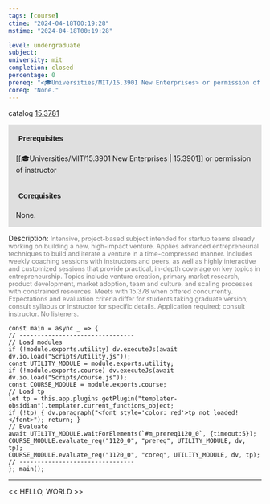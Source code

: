 ```yaml
---
tags: [course]
ctime: "2024-04-18T00:19:28"
mstime: "2024-04-18T00:19:28"

level: undergraduate
subject: 
university: mit
completion: closed
percentage: 0
prereq: "<🎓Universities/MIT/15.3901 New Enterprises> or permission of instructor"
coreq: "None."
---
```


catalog [15.3781](http://student.mit.edu/catalog/m15b.html#15.3781)

<span style="display: block; padding: 15px; background-color: rgb(100, 100, 100, 0.2);"><font id="m_prereq1120_0" style="display: block; font-family: Arial, sans-serif; font-weight: bold; padding: 5px">Prerequisites</font><br><span id="prereq1120_0">[[🎓Universities/MIT/15.3901 New Enterprises | 15.3901]] or permission of instructor</span></span>
<span style="display: block; padding: 15px; background-color: rgb(100, 100, 100, 0.2);"><font id="m_coreq1120_0" style="display: block; font-family: Arial, sans-serif; font-weight: bold; padding: 5px">Corequisites</font><br><span id="coreq1120_0">None.</span></span>

<font style="">Description:</font>
<font style="color: grey; font-size: 0.8rem;">Intensive, project-based subject intended for startup teams already working on building a new, high-impact venture. Applies advanced entrepreneurial techniques to build and iterate a venture in a time-compressed manner. Includes weekly coaching sessions with instructors and peers, as well as highly interactive and customized sessions that provide practical, in-depth coverage on key topics in entrepreneurship. Topics include venture creation, primary market research, product development, market adoption, team and culture, and scaling processes with constrained resources. Meets with 15.378 when offered concurrently. Expectations and evaluation criteria differ for students taking graduate version; consult syllabus or instructor for specific details. Application required; consult instructor. No listeners.</font>

```dataviewjs
const main = async _ => {
// --------------------------------
// Load modules
if (!module.exports.utility) dv.executeJs(await dv.io.load("Scripts/utility.js"));
const UTILITY_MODULE = module.exports.utility;
if (!module.exports.course) dv.executeJs(await dv.io.load("Scripts/course.js"));
const COURSE_MODULE = module.exports.course;
// Load tp
let tp = this.app.plugins.getPlugin("templater-obsidian").templater.current_functions_object;
if (!tp) { dv.paragraph("<font style='color: red'>tp not loaded!</font>"); return; }
// Evaluate
await UTILITY_MODULE.waitForElements(`#m_prereq1120_0`, {timeout:5});
COURSE_MODULE.evaluate_req("1120_0", "prereq", UTILITY_MODULE, dv, tp);
COURSE_MODULE.evaluate_req("1120_0", "coreq", UTILITY_MODULE, dv, tp);
// --------------------------------
}; main();
```

---

<< HELLO, WORLD >>

